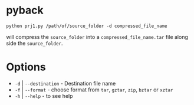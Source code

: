 # pyback

`python prj1.py /path/of/source_folder -d compressed_file_name`

will compress the `source_folder` into a `compressed_file_name.tar` file along side the `source_folder`.


# Options

- `-d` | `--destination` - Destination file name
- `-f` | `--format` - choose format from `tar`, `gztar`, `zip`, `bztar` or `xztar`
- `-h` | `--help` - to see help